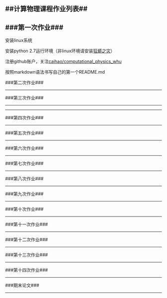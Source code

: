 ##计算物理课程作业列表##
----------
###第一次作业###
----------
安装linux系统

安装python 2.7运行环境（非linux环境请安装[狂蟒之灾](https://www.continuum.io/)）

注册github账户，关注[caihao/computational_physics_whu](https://github.com/caihao/computational_physics_whu)

按照markdown语法书写自己的第一个README.md


###第二次作业###


----------


###第三次作业###


----------


----------


###第四次作业###


----------


###第五次作业###


----------


###第六次作业###


----------


###第七次作业###


----------


###第八次作业###


----------


###第九次作业###


----------


###第十次作业###


----------


###第十一次作业###


----------


###第十二次作业###


----------


###第十三次作业###


----------


###第十四次作业###


----------


###期末论文###


----------


